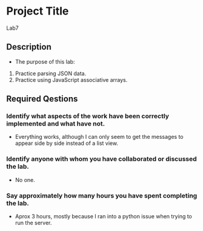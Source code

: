 # Project Title
Lab7

## Description

* The purpose of this lab:
1. Practice parsing JSON data.
2. Practice using JavaScript associative arrays.

## Required Qestions


### Identify what aspects of the work have been correctly implemented and what have not.

* Everything works, although I can only seem to get the messages to appear side by side instead of a list view.

### Identify anyone with whom you have collaborated or discussed the lab.

* No one.

### Say approximately how many hours you have spent completing the lab.

* Aprox 3 hours, mostly because I ran into a python issue when trying to run the server.